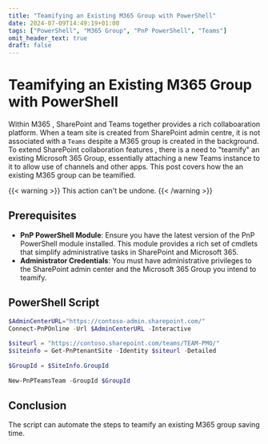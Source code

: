 ```yaml
---
title: "Teamifying an Existing M365 Group with PowerShell"
date: 2024-07-09T14:49:19+01:00
tags: ["PowerShell", "M365 Group", "PnP PowerShell", "Teams"]
omit_header_text: true
draft: false
---
```


# Teamifying an Existing M365 Group with PowerShell

Within M365 , SharePoint and Teams together provides a rich collaboaration platform. When a team site is created from SharePoint admin centre, it is not associated with a `Teams` despite a M365 group is created in the background. To extend SharePoint collaboration features , there is a need to "teamify" an existing Microsoft 365 Group, essentially attaching a new Teams instance to it to allow use of channels and other apps. This post covers how the an existing M365 group can be teamified. 

{{< warning >}}
This action can't be undone.
{{< /warning >}}

## Prerequisites

- **PnP PowerShell Module**: Ensure you have the latest version of the PnP PowerShell module installed. This module provides a rich set of cmdlets that simplify administrative tasks in SharePoint and Microsoft 365.
- **Administrator Credentials**: You must have administrative privileges to the SharePoint admin center and the Microsoft 365 Group you intend to teamify.

## PowerShell Script

```PowerShell
$AdminCenterURL="https://contoso-admin.sharepoint.com/"
Connect-PnPOnline -Url $AdminCenterURL -Interactive
 
$siteurl = "https://contoso.sharepoint.com/teams/TEAM-PMO/"
$siteinfo = Get-PnPtenantSite -Identity $siteurl -Detailed
 
$GroupId = $SiteInfo.GroupId
 
New-PnPTeamsTeam -GroupId $GroupId
```

## Conclusion

The script can automate the steps to teamify an existing M365 group saving time.
